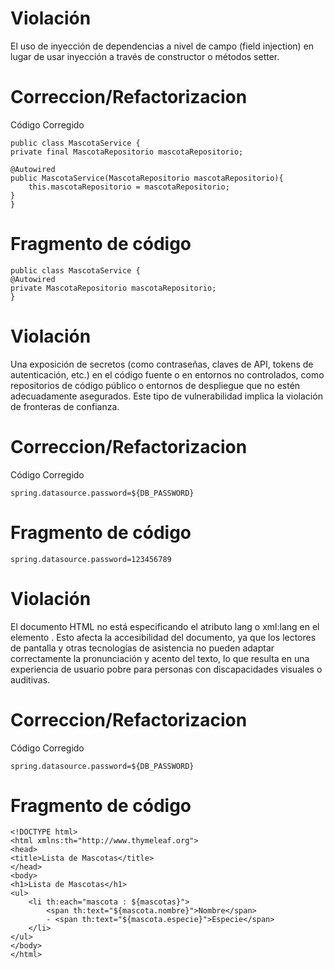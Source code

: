 # Violación
El uso de inyección de dependencias a nivel de campo (field injection) en lugar de usar inyección a través de constructor o métodos setter.
# Correccion/Refactorizacion
Código Corregido

    public class MascotaService {
    private final MascotaRepositorio mascotaRepositorio;

    @Autowired
    public MascotaService(MascotaRepositorio mascotaRepositorio){
        this.mascotaRepositorio = mascotaRepositorio;
    }
    }
# Fragmento de código

    public class MascotaService {
    @Autowired
    private MascotaRepositorio mascotaRepositorio;
    }
# Violación
Una exposición de secretos (como contraseñas, claves de API, tokens de autenticación, etc.) en el código fuente o en entornos no controlados, como repositorios de código público o entornos de despliegue que no estén adecuadamente asegurados. Este tipo de vulnerabilidad implica la violación de fronteras de confianza.
# Correccion/Refactorizacion
Código Corregido

    spring.datasource.password=${DB_PASSWORD}

# Fragmento de código

    spring.datasource.password=123456789

# Violación
El documento HTML no está especificando el atributo lang o xml:lang en el elemento <html>. Esto afecta la accesibilidad del documento, ya que los lectores de pantalla y otras tecnologías de asistencia no pueden adaptar correctamente la pronunciación y acento del texto, lo que resulta en una experiencia de usuario pobre para personas con discapacidades visuales o auditivas.
# Correccion/Refactorizacion
Código Corregido

    spring.datasource.password=${DB_PASSWORD}

# Fragmento de código

    <!DOCTYPE html>
    <html xmlns:th="http://www.thymeleaf.org">
    <head>
    <title>Lista de Mascotas</title>
    </head>
    <body>
    <h1>Lista de Mascotas</h1>
    <ul>
        <li th:each="mascota : ${mascotas}">
            <span th:text="${mascota.nombre}">Nombre</span>
            - <span th:text="${mascota.especie}">Especie</span>
        </li>
    </ul>
    </body>
    </html>